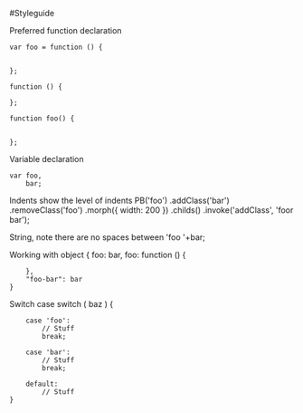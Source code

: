 #Styleguide

Preferred function declaration
	
	var foo = function () {
		
		
	};
	
	function () {
	
	};

	function foo() {
	
	
	};

Variable declaration

	var foo,
		bar;

Indents show the level of indents
	PB('foo')
		.addClass('bar')
		.removeClass('foo')
		.morph({ width: 200 })
		.childs()
			.invoke('addClass', 'foor bar');

String, note there are no spaces between
	'foo '+bar;

Working with object
	{
		foo: bar,
		foo: function () {
		
		
		},
		"foo-bar": bar
	}

Switch case
	switch ( baz ) {
	
		case 'foo':
			// Stuff
			break;
	
		case 'bar':
			// Stuff
			break;
	
		default:
			// Stuff
	}